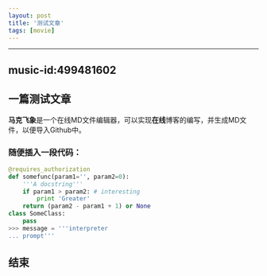 ```yaml
---
layout: post
title: '测试文章'
tags: [movie]
---
```

---
music-id:499481602
---
## 一篇测试文章
**马克飞象**是一个在线MD文件编辑器，可以实现**在线**博客的编写，并生成MD文件，以便导入Github中。
### 随便插入一段代码：
``` python
@requires_authorization
def somefunc(param1='', param2=0):
    '''A docstring'''
    if param1 > param2: # interesting
        print 'Greater'
    return (param2 - param1 + 1) or None
class SomeClass:
    pass
>>> message = '''interpreter
... prompt'''
```
## 结束